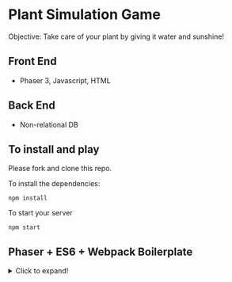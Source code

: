 # Plant Simulation Game
Objective: Take care of your plant by giving it water and sunshine!

## Front End
- Phaser 3, Javascript, HTML

## Back End
- Non-relational DB

## To install and play
Please fork and clone this repo.

To install the dependencies: 

``` 
npm install 
```

To start your server
```
npm start
```

## Phaser + ES6 + Webpack Boilerplate
<details>
  <summary>Click to expand!</summary>
A bootstrap project to create games with Phaser + ES6 + Webpack.
![Phaser+ES6+Webpack](https://raw.githubusercontent.com/lean/phaser-es6-webpack/master/assets/images/phaser-es6-webpack.jpg)
[![js-standard-style](https://cdn.rawgit.com/feross/standard/master/badge.svg)](https://github.com/feross/standard)
## Phaser 3 supported in this branch: https://github.com/lean/phaser-es6-webpack/tree/phaser3
## Typescript supported in this branch: https://github.com/lean/phaser-es6-webpack/tree/typescript
## Features
- ESLINT with JavaScript Standard Style configuration
- Next generation of Javascript
- Browsers are automatically updated as you change project files
- Webpack ready
- WebFont Loader
- Multilanguage support
- PWA Support
## Typescript 
If you need typescript support checkout the ```typescript``` branch. Thanks to @MatsMaker
# Setup
You'll need to install a few things before you have a working copy of the project.
## 1. Clone this repo:
Navigate into your workspace directory.
Run:
```git clone https://github.com/lean/phaser-es6-webpack.git```
## 2. Install node.js and npm:
https://nodejs.org/en/
## 3. Install dependencies (optionally you can install [yarn](https://yarnpkg.com/)):
Navigate to the cloned repo's directory.
Run:
```npm install``` 
or if you chose yarn, just run ```yarn```
## 4. Run the development server:
Run:
```npm run dev```
This will run a server so you can run the game in a browser. It will also start a watch process, so you can change the source and the process will recompile and refresh the browser automatically.
To run the game, open your browser and enter http://localhost:3000 into the address bar.
## Build for deployment:
Run:
```npm run deploy```
This will optimize and minimize the compiled bundle.
## Deploy for cordova:
Make sure to uncomment the cordova.js file in the src/index.html and to update config.xml with your informations. (name/description...)
More informations about the cordova configuration:
https://cordova.apache.org/docs/en/latest/config_ref/
There is 3 platforms actually tested and supported : 
- browser
- ios
- android
First run (ios example):
```
npm run cordova
cordova platform add ios
cordova run ios
```
Update (ios example):
```
npm run cordova
cordova platform update ios
cordova run ios
```
This will optimize and minimize the compiled bundle.
## Config:
before you get to work you will surely want to check the config file. You could setup dimensions, webfonts, etc
## Webfonts:
In the config file you can specify which webfonts you want to include. In case you do not want to use webfonts simply leave the array empty
## Credits
Big thanks to these great repos:
https://github.com/belohlavek/phaser-es6-boilerplate
https://github.com/cstuncsik/phaser-es6-demo
## Contributors
https://github.com/RenaudROHLINGER
</details>
